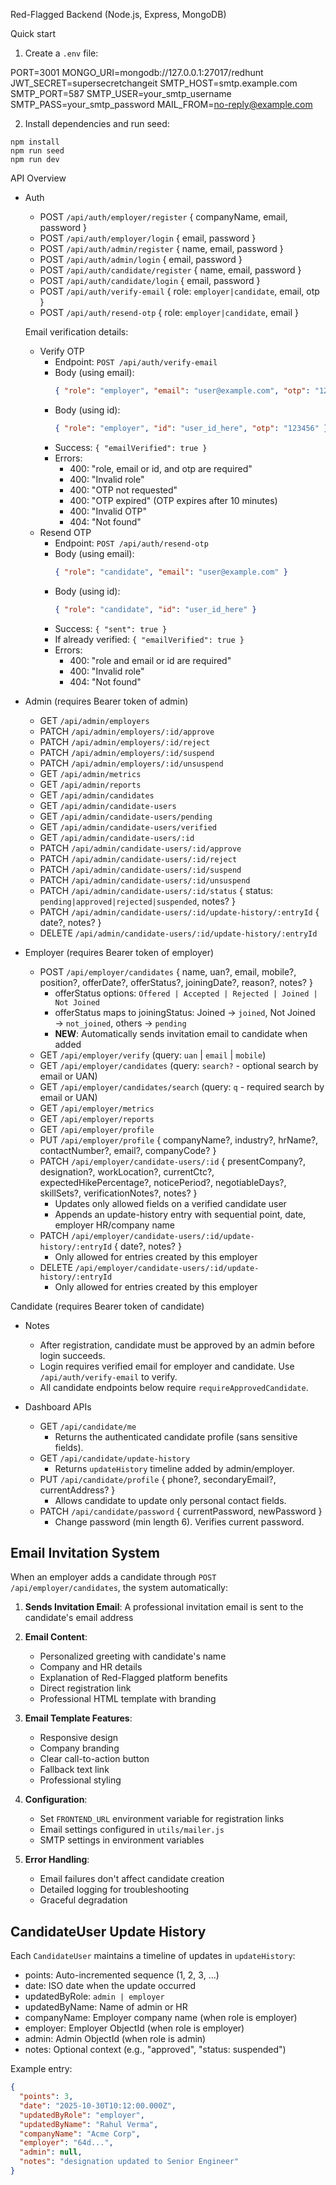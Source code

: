 Red-Flagged Backend (Node.js, Express, MongoDB)

Quick start

1. Create a `.env` file:

PORT=3001
MONGO_URI=mongodb://127.0.0.1:27017/redhunt
JWT_SECRET=supersecretchangeit
SMTP_HOST=smtp.example.com
SMTP_PORT=587
SMTP_USER=your_smtp_username
SMTP_PASS=your_smtp_password
MAIL_FROM=no-reply@example.com

2. Install dependencies and run seed:

```
npm install
npm run seed
npm run dev
```

API Overview

- Auth
  - POST `/api/auth/employer/register` { companyName, email, password }
  - POST `/api/auth/employer/login` { email, password }
  - POST `/api/auth/admin/register` { name, email, password }
  - POST `/api/auth/admin/login` { email, password }
  - POST `/api/auth/candidate/register` { name, email, password }
  - POST `/api/auth/candidate/login` { email, password }
  - POST `/api/auth/verify-email` { role: `employer|candidate`, email, otp }
  - POST `/api/auth/resend-otp` { role: `employer|candidate`, email }

  Email verification details:
  - Verify OTP
    - Endpoint: `POST /api/auth/verify-email`
    - Body (using email):
      ```json
      { "role": "employer", "email": "user@example.com", "otp": "123456" }
      ```
    - Body (using id):
      ```json
      { "role": "employer", "id": "user_id_here", "otp": "123456" }
      ```
    - Success: `{ "emailVerified": true }`
    - Errors:
      - 400: "role, email or id, and otp are required"
      - 400: "Invalid role"
      - 400: "OTP not requested"
      - 400: "OTP expired" (OTP expires after 10 minutes)
      - 400: "Invalid OTP"
      - 404: "Not found"
  - Resend OTP
    - Endpoint: `POST /api/auth/resend-otp`
    - Body (using email):
      ```json
      { "role": "candidate", "email": "user@example.com" }
      ```
    - Body (using id):
      ```json
      { "role": "candidate", "id": "user_id_here" }
      ```
    - Success: `{ "sent": true }`
    - If already verified: `{ "emailVerified": true }`
    - Errors:
      - 400: "role and email or id are required"
      - 400: "Invalid role"
      - 404: "Not found"

- Admin (requires Bearer token of admin)
  - GET `/api/admin/employers`
  - PATCH `/api/admin/employers/:id/approve`
  - PATCH `/api/admin/employers/:id/reject`
  - PATCH `/api/admin/employers/:id/suspend`
  - PATCH `/api/admin/employers/:id/unsuspend`
  - GET `/api/admin/metrics`
  - GET `/api/admin/reports`
  - GET `/api/admin/candidates`
  - GET `/api/admin/candidate-users`
  - GET `/api/admin/candidate-users/pending`
  - GET `/api/admin/candidate-users/verified`
  - GET `/api/admin/candidate-users/:id`
  - PATCH `/api/admin/candidate-users/:id/approve`
  - PATCH `/api/admin/candidate-users/:id/reject`
  - PATCH `/api/admin/candidate-users/:id/suspend`
  - PATCH `/api/admin/candidate-users/:id/unsuspend`
  - PATCH `/api/admin/candidate-users/:id/status` { status: `pending|approved|rejected|suspended`, notes? }
  - PATCH `/api/admin/candidate-users/:id/update-history/:entryId` { date?, notes? }
  - DELETE `/api/admin/candidate-users/:id/update-history/:entryId`

- Employer (requires Bearer token of employer)
  - POST `/api/employer/candidates` { name, uan?, email, mobile?, position?, offerDate?, offerStatus?, joiningDate?, reason?, notes? }
    - offerStatus options: `Offered | Accepted | Rejected | Joined | Not Joined`
    - offerStatus maps to joiningStatus: Joined → `joined`, Not Joined → `not_joined`, others → `pending`
    - **NEW**: Automatically sends invitation email to candidate when added
  - GET `/api/employer/verify` (query: `uan` | `email` | `mobile`)
  - GET `/api/employer/candidates` (query: `search?` - optional search by email or UAN)
  - GET `/api/employer/candidates/search` (query: `q` - required search by email or UAN)
  - GET `/api/employer/metrics`
  - GET `/api/employer/reports`
  - GET `/api/employer/profile`
  - PUT `/api/employer/profile` { companyName?, industry?, hrName?, contactNumber?, email?, companyCode? }
  - PATCH `/api/employer/candidate-users/:id` { presentCompany?, designation?, workLocation?, currentCtc?, expectedHikePercentage?, noticePeriod?, negotiableDays?, skillSets?, verificationNotes?, notes? }
    - Updates only allowed fields on a verified candidate user
    - Appends an update-history entry with sequential point, date, employer HR/company name
  - PATCH `/api/employer/candidate-users/:id/update-history/:entryId` { date?, notes? }
    - Only allowed for entries created by this employer
  - DELETE `/api/employer/candidate-users/:id/update-history/:entryId`
    - Only allowed for entries created by this employer

Candidate (requires Bearer token of candidate)

- Notes
  - After registration, candidate must be approved by an admin before login succeeds.
  - Login requires verified email for employer and candidate. Use `/api/auth/verify-email` to verify.
  - All candidate endpoints below require `requireApprovedCandidate`.

- Dashboard APIs
  - GET `/api/candidate/me`
    - Returns the authenticated candidate profile (sans sensitive fields).
  - GET `/api/candidate/update-history`
    - Returns `updateHistory` timeline added by admin/employer.
  - PUT `/api/candidate/profile` { phone?, secondaryEmail?, currentAddress? }
    - Allows candidate to update only personal contact fields.
  - PATCH `/api/candidate/password` { currentPassword, newPassword }
    - Change password (min length 6). Verifies current password.

## Email Invitation System

When an employer adds a candidate through `POST /api/employer/candidates`, the system automatically:

1. **Sends Invitation Email**: A professional invitation email is sent to the candidate's email address
2. **Email Content**: 
   - Personalized greeting with candidate's name
   - Company and HR details
   - Explanation of Red-Flagged platform benefits
   - Direct registration link
   - Professional HTML template with branding

3. **Email Template Features**:
   - Responsive design
   - Company branding
   - Clear call-to-action button
   - Fallback text link
   - Professional styling

4. **Configuration**:
   - Set `FRONTEND_URL` environment variable for registration links
   - Email settings configured in `utils/mailer.js`
   - SMTP settings in environment variables

5. **Error Handling**:
   - Email failures don't affect candidate creation
   - Detailed logging for troubleshooting
   - Graceful degradation


## CandidateUser Update History

Each `CandidateUser` maintains a timeline of updates in `updateHistory`:

- points: Auto-incremented sequence (1, 2, 3, ...)
- date: ISO date when the update occurred
- updatedByRole: `admin | employer`
- updatedByName: Name of admin or HR
- companyName: Employer company name (when role is employer)
- employer: Employer ObjectId (when role is employer)
- admin: Admin ObjectId (when role is admin)
- notes: Optional context (e.g., "approved", "status: suspended")

Example entry:

```json
{
  "points": 3,
  "date": "2025-10-30T10:12:00.000Z",
  "updatedByRole": "employer",
  "updatedByName": "Rahul Verma",
  "companyName": "Acme Corp",
  "employer": "64d...",
  "admin": null,
  "notes": "designation updated to Senior Engineer"
}
```

